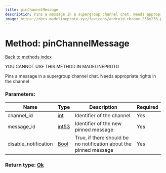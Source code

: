 ```yaml
---
title: pinChannelMessage
description: Pins a message in a supergroup channel chat. Needs appropriate rights in the channel
image: https://docs.madelineproto.xyz/favicons/android-chrome-256x256.png
---
```

# Method: pinChannelMessage  
[Back to methods index](index.md)


YOU CANNOT USE THIS METHOD IN MADELINEPROTO


Pins a message in a supergroup channel chat. Needs appropriate rights in the channel

### Parameters:

| Name     |    Type       | Description | Required |
|----------|---------------|-------------|----------|
|channel\_id|[int](../types/int.md) | Identifier of the channel | Yes|
|message\_id|[int53](../types/int53.md) | Identifier of the new pinned message | Yes|
|disable\_notification|[Bool](../types/Bool.md) | True, if there should be no notification about the pinned message | Yes|


### Return type: [Ok](../types/Ok.md)

